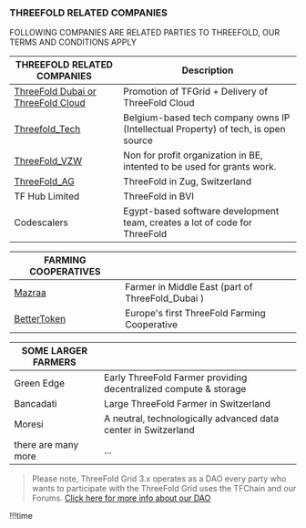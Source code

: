 ### THREEFOLD RELATED COMPANIES

FOLLOWING COMPANIES ARE RELATED PARTIES TO THREEFOLD, OUR TERMS AND CONDITIONS APPLY 

| THREEFOLD RELATED COMPANIES                                     | Description                                                                        |
| --------------------------------------------------------------- | ---------------------------------------------------------------------------------- |
| [ThreeFold Dubai or ThreeFold Cloud](threefold:threefold_dubai) | Promotion of TFGrid + Delivery of ThreeFold Cloud                                  |
| [Threefold_Tech](threefold:threefold_tech)                      | Belgium-based tech company owns IP (Intellectual Property) of tech, is open source |
| [ThreeFold_VZW](threefold:threefold_vzw)                        | Non for profit organization in BE, intented to be used for grants work.            |
| [ThreeFold_AG](threefold:threefold_ag)                          | ThreeFold in Zug, Switzerland                                                      |
| TF Hub Limited                                                  | ThreeFold in BVI                                                                   |
| Codescalers                                                     | Egypt-based software development team, creates a lot of code for ThreeFold         |

| FARMING COOPERATIVES                 |                                                  |
| ------------------------------------ | ------------------------------------------------ |
| [Mazraa](threefold:mazraa)           | Farmer in Middle East (part of ThreeFold_Dubai ) |
| [BetterToken](threefold:bettertoken) | Europe's first ThreeFold Farming Cooperative     |

| SOME LARGER FARMERS |                                                                  |
| ------------------- | ---------------------------------------------------------------- |
| Green Edge          | Early ThreeFold Farmer providing decentralized compute & storage |
| Bancadati           | Large ThreeFold Farmer in Switzerland                            |
| Moresi              | A neutral, technologically advanced data center in Switzerland   |
| there are many more | ...                                                              |

> Please note, ThreeFold Grid 3.x operates as a DAO every party who wants to participate with the ThreeFold Grid uses the TFChain and our Forums.
> [Click here for more info about our DAO](threefold:tfdao)


!!!time
